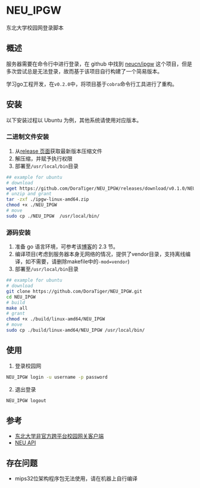 # NEU_IPGW

东北大学校园网登录脚本

## 概述

服务器需要在命令行中进行登录，在 github 中找到 [neucn/ipgw](https://github.com/neucn/ipgw) 这个项目，但是多次尝试总是无法登录，故而基于该项目自行构建了一个简易版本。

学习go工程开发，在`v0.2.0`中，将项目基于`cobra`命令行工具进行了重构。

## 安装

以下安装过程以 Ubuntu 为例，其他系统请使用对应版本。

### 二进制文件安装

1. 从[release 页面](https://github.com/doratiger/neu_ipgw/releases)获取最新版本压缩文件
2. 解压缩，并赋予执行权限
3. 部署至`/usr/local/bin`目录

```bash
## example for ubuntu
# download
wget https://github.com/DoraTiger/NEU_IPGW/releases/download/v0.1.0/NEU_IPGW-linux-amd64.tar.gz
# unzip and grant
tar -zxf ./ipgw-linux-amd64.zip
chmod +x ./NEU_IPGW
# move
sudo cp ./NEU_IPGW  /usr/local/bin/
```

### 源码安装

1. 准备 go 语言环境，可参考该[博客](https://www.superheaoz.top/2022/10/1036/)的 2.3 节。
2. 编译项目(考虑到服务器本身无网络的情况，提供了vendor目录，支持离线编译，如不需要，请删除makefile中的`-mod=vendor`)
3. 部署至`/usr/local/bin`目录

```bash
## example for ubuntu
# download
git clone https://github.com/DoraTiger/NEU_IPGW.git
cd NEU_IPGW
# build
make all
# grant
chmod +x ./build/linux-amd64/NEU_IPGW
# move
sudo cp ./build/linux-amd64/NEU_IPGW /usr/local/bin/
```

## 使用

1. 登录校园网

```bash
NEU_IPGW login -u username -p password
```

2. 退出登录

```bash
NEU_IPGW logout
```

## 参考

- [东北大学非官方跨平台校园网关客户端](https://github.com/neucn/ipgw)
- [NEU API](https://github.com/neucn/neugo)

## 存在问题

- mips32位架构程序包无法使用，请在机器上自行编译
